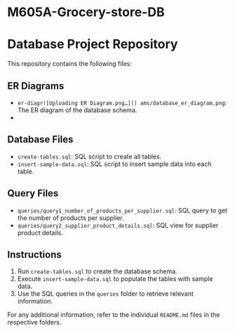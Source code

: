 # M605A-Grocery-store-DB

# Database Project Repository

This repository contains the following files:

## ER Diagrams
- `er-diagr![Uploading ER Diagram.png…]()
ams/database_er_diagram.png`: The ER diagram of the database schema.
- 

## Database Files
- `create-tables.sql`: SQL script to create all tables.
- `insert-sample-data.sql`: SQL script to insert sample data into each table.

## Query Files
- `queries/query1_number_of_products_per_supplier.sql`: SQL query to get the number of products per supplier.
- `queries/query2_supplier_product_details.sql`: SQL view for supplier product details.

## Instructions
1. Run `create-tables.sql` to create the database schema.
2. Execute `insert-sample-data.sql` to populate the tables with sample data.
3. Use the SQL queries in the `queries` folder to retrieve relevant information.

For any additional information, refer to the individual `README.md` files in the respective folders.
